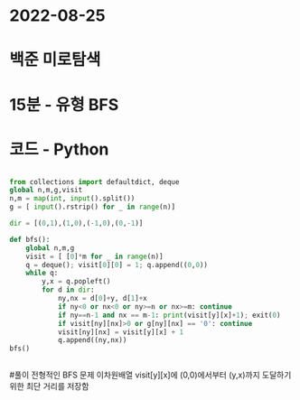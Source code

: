 # 2022-08-25

# 백준 미로탐색

# 15분 - 유형 BFS

# 코드 - Python

```python

from collections import defaultdict, deque
global n,m,g,visit
n,m = map(int, input().split())
g = [ input().rstrip() for _ in range(n)]

dir = [(0,1),(1,0),(-1,0),(0,-1)]

def bfs():
    global n,m,g
    visit = [ [0]*m for _ in range(n)]
    q = deque(); visit[0][0] = 1; q.append((0,0))
    while q:
        y,x = q.popleft()
        for d in dir:
            ny,nx = d[0]+y, d[1]+x
            if ny<0 or nx<0 or ny>=n or nx>=m: continue
            if ny==n-1 and nx == m-1: print(visit[y][x]+1); exit(0)
            if visit[ny][nx]>0 or g[ny][nx] == '0': continue
            visit[ny][nx] = visit[y][x] + 1
            q.append((ny,nx))
bfs()



```

#풀이
전형적인 BFS 문제
이차원배열 visit[y][x]에 (0,0)에서부터 (y,x)까지 도달하기 위한 최단 거리를 저장함

